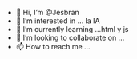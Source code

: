- 👋 Hi, I’m @Jesbran
- 👀 I’m interested in ... la IA
- 🌱 I’m currently learning ...html y js
- 💞️ I’m looking to collaborate on ...
- 📫 How to reach me ...

<!---
Jesbran/Jesbran is a ✨ special ✨ repository because its `README.md` (this file) appears on your GitHub profile.
You can click the Preview link to take a look at your changes.
--->
